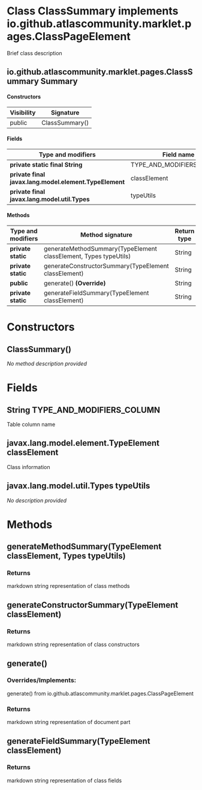 Class ClassSummary implements io.github.atlascommunity.marklet.pages.ClassPageElement
=====================================================================================
Brief class description

io.github.atlascommunity.marklet.pages.ClassSummary Summary
-------
#### Constructors
| Visibility | Signature      |
| ---------- | -------------- |
| public     | ClassSummary() |
#### Fields
| Type and modifiers                                     | Field name                |
| ------------------------------------------------------ | ------------------------- |
| **private static final String**                        | TYPE_AND_MODIFIERS_COLUMN |
| **private final javax.lang.model.element.TypeElement** | classElement              |
| **private final javax.lang.model.util.Types**          | typeUtils                 |
#### Methods
| Type and modifiers | Method signature                                                 | Return type |
| ------------------ | ---------------------------------------------------------------- | ----------- |
| **private static** | generateMethodSummary(TypeElement classElement, Types typeUtils) | String      |
| **private static** | generateConstructorSummary(TypeElement classElement)             | String      |
| **public**         | generate() **(Override)**                                        | String      |
| **private static** | generateFieldSummary(TypeElement classElement)                   | String      |

Constructors
============
ClassSummary()
--------------
*No method description provided*



Fields
======
String TYPE_AND_MODIFIERS_COLUMN
------------------------------------------
Table column name


javax.lang.model.element.TypeElement classElement
-------------------------------------------------
Class information


javax.lang.model.util.Types typeUtils
-------------------------------------
*No description provided*



Methods
=======
generateMethodSummary(TypeElement classElement, Types typeUtils)
----------------------------------------------------------------


### Returns

markdown string representation of class methods


generateConstructorSummary(TypeElement classElement)
----------------------------------------------------


### Returns

markdown string representation of class constructors


generate()
----------
### Overrides/Implements:
generate() from io.github.atlascommunity.marklet.pages.ClassPageElement



### Returns

markdown string representation of document part


generateFieldSummary(TypeElement classElement)
----------------------------------------------


### Returns

markdown string representation of class fields



